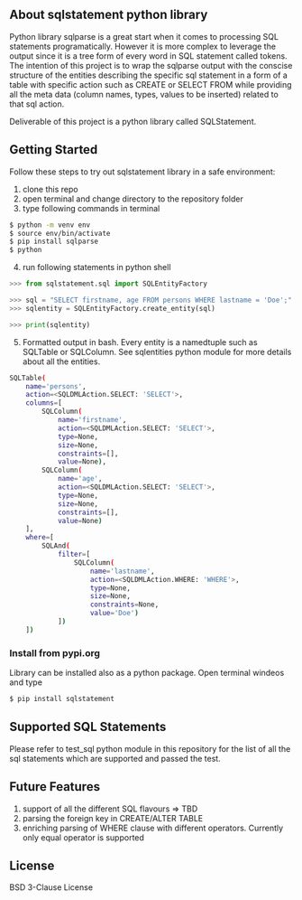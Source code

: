 ## About sqlstatement python library
Python library sqlparse is a great start when it comes to processing SQL statements programatically. However it is more complex to leverage the output since it is a tree form of every word in SQL statement called tokens. The intention of this project is to wrap the sqlparse output with the conscise structure of the entities describing the specific sql statement in a form of a table with specific action such as CREATE or SELECT FROM while providing all the meta data (column names, types, values to be inserted) related to that sql action.

Deliverable of this project is a python library called SQLStatement.

## Getting Started

Follow these steps to try out sqlstatement library in a safe environment:
1. clone this repo
2. open terminal and change directory to the repository folder
3. type following commands in terminal
```bash
$ python -m venv env
$ source env/bin/activate
$ pip install sqlparse
$ python
```
4. run following statements in python shell 
```python
>>> from sqlstatement.sql import SQLEntityFactory

>>> sql = "SELECT firstname, age FROM persons WHERE lastname = 'Doe';"
>>> sqlentity = SQLEntityFactory.create_entity(sql)

>>> print(sqlentity)
```
5. Formatted output in bash. Every entity is a namedtuple such as SQLTable or SQLColumn. See sqlentities python module for more details about all the entities. 
```bash
SQLTable(
    name='persons', 
    action=<SQLDMLAction.SELECT: 'SELECT'>, 
    columns=[
        SQLColumn(
            name='firstname', 
            action=<SQLDMLAction.SELECT: 'SELECT'>, 
            type=None, 
            size=None, 
            constraints=[], 
            value=None), 
        SQLColumn(
            name='age', 
            action=<SQLDMLAction.SELECT: 'SELECT'>, 
            type=None, 
            size=None, 
            constraints=[], 
            value=None)
    ], 
    where=[
        SQLAnd(
            filter=[
                SQLColumn(
                    name='lastname', 
                    action=<SQLDMLAction.WHERE: 'WHERE'>, 
                    type=None, 
                    size=None, 
                    constraints=None, 
                    value='Doe')
            ])
    ])
```

### Install from pypi.org
Library can be installed also as a python package. Open terminal windeos and type
```bash
$ pip install sqlstatement
```

## Supported SQL Statements
Please refer to test_sql python module in this repository for the list of all the sql statements which are supported and passed the test.

## Future Features

1. support of all the different SQL flavours => TBD
2. parsing the foreign key in CREATE/ALTER TABLE
3. enriching parsing of WHERE clause with different operators. Currently only equal operator is supported

## License
BSD 3-Clause License
